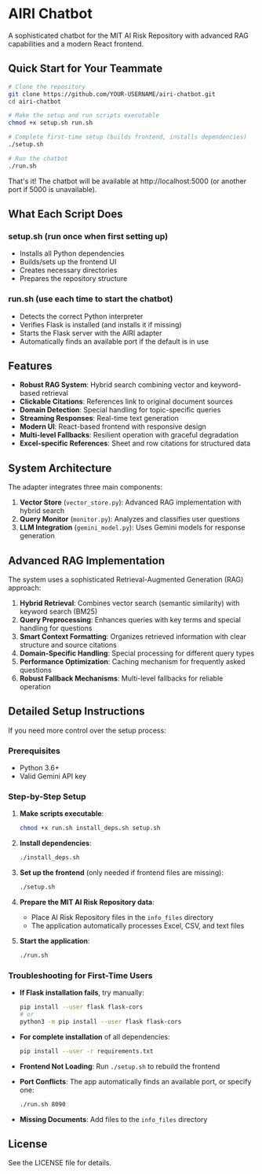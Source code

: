 # AIRI Chatbot

A sophisticated chatbot for the MIT AI Risk Repository with advanced RAG capabilities and a modern React frontend.

## Quick Start for Your Teammate

```bash
# Clone the repository
git clone https://github.com/YOUR-USERNAME/airi-chatbot.git
cd airi-chatbot

# Make the setup and run scripts executable
chmod +x setup.sh run.sh

# Complete first-time setup (builds frontend, installs dependencies)
./setup.sh

# Run the chatbot
./run.sh
```

That's it! The chatbot will be available at http://localhost:5000 (or another port if 5000 is unavailable).

## What Each Script Does

### setup.sh (run once when first setting up)
- Installs all Python dependencies
- Builds/sets up the frontend UI
- Creates necessary directories
- Prepares the repository structure

### run.sh (use each time to start the chatbot)
- Detects the correct Python interpreter
- Verifies Flask is installed (and installs it if missing)
- Starts the Flask server with the AIRI adapter
- Automatically finds an available port if the default is in use

## Features

- **Robust RAG System**: Hybrid search combining vector and keyword-based retrieval
- **Clickable Citations**: References link to original document sources
- **Domain Detection**: Special handling for topic-specific queries
- **Streaming Responses**: Real-time text generation
- **Modern UI**: React-based frontend with responsive design
- **Multi-level Fallbacks**: Resilient operation with graceful degradation
- **Excel-specific References**: Sheet and row citations for structured data

## System Architecture

The adapter integrates three main components:

1. **Vector Store** (`vector_store.py`): Advanced RAG implementation with hybrid search
2. **Query Monitor** (`monitor.py`): Analyzes and classifies user questions
3. **LLM Integration** (`gemini_model.py`): Uses Gemini models for response generation

## Advanced RAG Implementation

The system uses a sophisticated Retrieval-Augmented Generation (RAG) approach:

1. **Hybrid Retrieval**: Combines vector search (semantic similarity) with keyword search (BM25)
2. **Query Preprocessing**: Enhances queries with key terms and special handling for questions
3. **Smart Context Formatting**: Organizes retrieved information with clear structure and source citations
4. **Domain-Specific Handling**: Special processing for different query types
5. **Performance Optimization**: Caching mechanism for frequently asked questions
6. **Robust Fallback Mechanisms**: Multi-level fallbacks for reliable operation

## Detailed Setup Instructions

If you need more control over the setup process:

### Prerequisites

- Python 3.6+
- Valid Gemini API key

### Step-by-Step Setup

1. **Make scripts executable**:
   ```bash
   chmod +x run.sh install_deps.sh setup.sh
   ```

2. **Install dependencies**:
   ```bash
   ./install_deps.sh
   ```

3. **Set up the frontend** (only needed if frontend files are missing):
   ```bash
   ./setup.sh
   ```

4. **Prepare the MIT AI Risk Repository data**:
   - Place AI Risk Repository files in the `info_files` directory
   - The application automatically processes Excel, CSV, and text files

5. **Start the application**:
   ```bash
   ./run.sh
   ```

### Troubleshooting for First-Time Users

- **If Flask installation fails**, try manually:
  ```bash
  pip install --user flask flask-cors
  # or
  python3 -m pip install --user flask flask-cors
  ```

- **For complete installation** of all dependencies:
  ```bash
  pip install --user -r requirements.txt
  ```

- **Frontend Not Loading**: Run `./setup.sh` to rebuild the frontend
- **Port Conflicts**: The app automatically finds an available port, or specify one:
  ```bash
  ./run.sh 8090
  ```
- **Missing Documents**: Add files to the `info_files` directory

## License

See the LICENSE file for details.